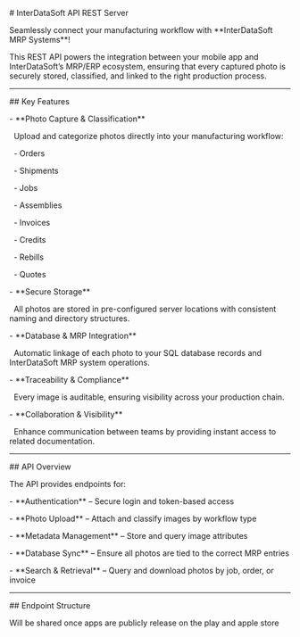 \# InterDataSoft API REST Server



Seamlessly connect your manufacturing workflow with \*\*InterDataSoft MRP Systems\*\*!



This REST API powers the integration between your mobile app and InterDataSoft’s MRP/ERP ecosystem, ensuring that every captured photo is securely stored, classified, and linked to the right production process.



---



\## Key Features



\- \*\*Photo Capture \& Classification\*\*  

&nbsp; Upload and categorize photos directly into your manufacturing workflow:

&nbsp; - Orders  

&nbsp; - Shipments  

&nbsp; - Jobs  

&nbsp; - Assemblies  

&nbsp; - Invoices  

&nbsp; - Credits  

&nbsp; - Rebills  

&nbsp; - Quotes  



\- \*\*Secure Storage\*\*  

&nbsp; All photos are stored in pre-configured server locations with consistent naming and directory structures.



\- \*\*Database \& MRP Integration\*\*  

&nbsp; Automatic linkage of each photo to your SQL database records and InterDataSoft MRP system operations.



\- \*\*Traceability \& Compliance\*\*  

&nbsp; Every image is auditable, ensuring visibility across your production chain.



\- \*\*Collaboration \& Visibility\*\*  

&nbsp; Enhance communication between teams by providing instant access to related documentation.



---



\## API Overview



The API provides endpoints for:



\- \*\*Authentication\*\* – Secure login and token-based access  

\- \*\*Photo Upload\*\* – Attach and classify images by workflow type  

\- \*\*Metadata Management\*\* – Store and query image attributes  

\- \*\*Database Sync\*\* – Ensure all photos are tied to the correct MRP entries  

\- \*\*Search \& Retrieval\*\* – Query and download photos by job, order, or invoice  



---



\## Endpoint Structure



Will be shared once apps are publicly release on the play and apple store



